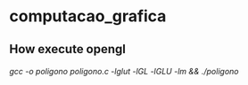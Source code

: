 # computacao_grafica


## How execute opengl

###### gcc -o poligono poligono.c -lglut -lGL -lGLU -lm && ./poligono